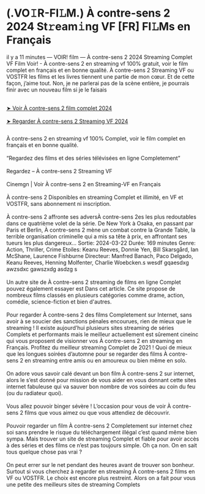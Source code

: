 # (.VO𝙸R-FI𝙻M.) À contre-sens 2 2024 St𝚛eam𝚒ng VF [FR] FI𝙻Ms en Français

<div class="ipc-html-content-inner-div">il y a 11 minutes — VOIR! film — À contre-sens 2 2024 Streaming Complet VF Film Voir! - À contre-sens 2 en streaming vf 100% gratuit, voir le film complet en français et en bonne qualité. À contre-sens 2 Streaming VF ou VOSTFR les films et les livres tiennent une partie de mon cœur. Et de cette façon, j’aime tout. Non, je ne parlerai pas de la scène entière, je pourrais finir avec un nouveau film si je le faisais<br>

<br><a class="ipc-md-link" href="https://sixmedia.online/fr/movie/1156593/a-contre-sens-2"> ➤ Voir À contre-sens 2 film complet 2024 </a><br><br><a class="ipc-md-link" href="https://sixmedia.online/fr/movie/1156593/a-contre-sens-2"> ➤ Regarder À contre-sens 2 Streaming VF 2024 </a></div>

<a href="https://sixmedia.online/fr/movie/1156593/a-contre-sens-2" rel="nofollow"><img src="https://i.postimg.cc/gjM7d5zQ/trhth.gif" alt="" style="max-width: 100%;"></a></p>

<div class="ipc-html-content-inner-div">À contre-sens 2 en streaming vf 100% Complet, voir le film complet en français et en bonne qualité.<br><br>“Regardez des films et des séries télévisées en ligne Completement”<br><br>Regardez – À contre-sens 2 Streaming VF<br><br>Cinemgn | Voir À contre-sens 2 en Streaming-VF en Français<br><br>À contre-sens 2 Disponibles en streaming Complet et illimité, en VF et VOSTFR, sans abonnement ni inscription.<br><br>À contre-sens 2 affronte ses adversÀ contre-sens 2es les plus redoutables dans ce quatrième volet de la série. De New York à Osaka, en passant par Paris et Berlin, À contre-sens 2 mène un combat contre la Grande Table, la terrible organisation criminelle qui a mis sa tête à prix, en affrontant ses tueurs les plus dangereux... Sortie: 2024-03-22 Durée: 169 minutes Genre: Action, Thriller, Crime Etoiles: Keanu Reeves, Donnie Yen, Bill Skarsgård, Ian McShane, Laurence Fishburne Directeur: Manfred Banach, Paco Delgado, Keanu Reeves, Henning Molfenter, Charlie Woebcken.s wesdf gqaesdxg awzsdxc gawszxdg asdzg s<br><br>Un autre site de À contre-sens 2 streaming de films en ligne Complet pouvez également essayer est Dans cet article. Ce site propose de nombreux films classés en plusieurs catégories comme drame, action, comédie, science-fiction et bien d'autres.<br><br>Pour regarder À contre-sens 2 des films Completement sur Internet, sans avoir à se soucier des sanctions pénales encourues, rien de mieux que le streaming ! Il existe aujourd’hui plusieurs sites streaming de séries Complets et performants mais le meilleur actuellement est sûrement cineinc qui vous proposent de visionner vos À contre-sens 2 en streaming en Français. Profitez du meilleur streaming Complet de 2021 ! Quoi de mieux que les longues soirées d’automne pour se regarder des films À contre-sens 2 en streaming entre amis ou en amoureux ou bien même en solo.<br><br>On adore vous savoir calé devant un bon film À contre-sens 2 sur internet, alors le s’est donné pour mission de vous aider en vous donnant cette sites internet fabuleuse qui va sauver bon nombre de vos soirées au coin du feu (ou du radiateur quoi).<br><br>Vous allez pouvoir binger sévère ! L’occasion pour vous de voir À contre-sens 2 films que vous aimez ou que vous attendiez de découvrir.<br><br>Pouvoir regarder un film À contre-sens 2 Completement sur internet chez soi sans prendre le risque du téléchargement illégal c’est quand même bien sympa. Mais trouver un site de streaming Complet et fiable pour avoir accès à des séries et des films ce n’est pas toujours simple. Oh ça non. On en sait tous quelque chose pas vrai ?<br><br>On peut errer sur le net pendant des heures avant de trouver son bonheur. Surtout si vous cherchez à regarder en streaming À contre-sens 2 films en VF ou VOSTFR. Le choix est encore plus restreint. Alors on a fait pour vous une petite des meilleurs sites de streaming Complets</div>
</p>
